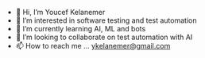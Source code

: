 - 👋 Hi, I’m Youcef Kelanemer
- 👀 I’m interested in software testing and test automation
- 🌱 I’m currently learning AI, ML and bots
- 💞️ I’m looking to collaborate on test automation with AI
- 📫 How to reach me ... ykelanemer@gmail.com

<!---
ykelanemer/ykelanemer is a ✨ special ✨ repository because its `README.md` (this file) appears on your GitHub profile.
You can click the Preview link to take a look at your changes.
--->
